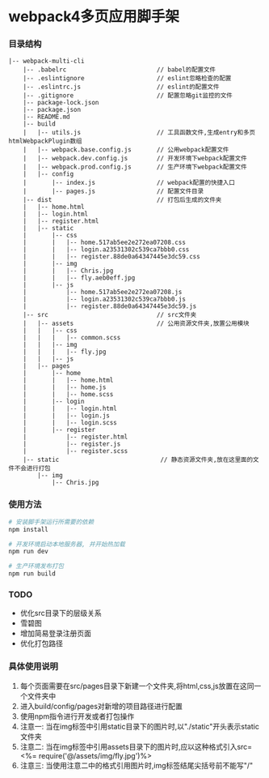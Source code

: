 # webpack4多页应用脚手架

### 目录结构

```
|-- webpack-multi-cli
    |-- .babelrc                         // babel的配置文件
    |-- .eslintignore                    // eslint忽略检查的配置
    |-- .eslintrc.js                     // eslint的配置文件
    |-- .gitignore                       // 配置忽略git监控的文件
    |-- package-lock.json
    |-- package.json
    |-- README.md
    |-- build
    |   |-- utils.js                     // 工具函数文件,生成entry和多页htmlWebpackPlugin数组
    |   |-- webpack.base.config.js       // 公用webpack配置文件
    |   |-- webpack.dev.config.js        // 开发环境下webpack配置文件
    |   |-- webpack.prod.config.js       // 生产环境下webpack配置文件
    |   |-- config
    |       |-- index.js                 // webpack配置的快捷入口
    |       |-- pages.js                 // 配置文件目录
    |-- dist                             // 打包后生成的文件夹
    |   |-- home.html
    |   |-- login.html
    |   |-- register.html
    |   |-- static
    |       |-- css
    |       |   |-- home.517ab5ee2e272ea07208.css
    |       |   |-- login.a23531302c539ca7bbb0.css
    |       |   |-- register.88de0a64347445e3dc59.css
    |       |-- img
    |       |   |-- Chris.jpg
    |       |   |-- fly.aeb0eff.jpg
    |       |-- js
    |           |-- home.517ab5ee2e272ea07208.js
    |           |-- login.a23531302c539ca7bbb0.js
    |           |-- register.88de0a64347445e3dc59.js
    |-- src                              // src文件夹
    |   |-- assets                       // 公用资源文件夹,放置公用模块
    |   |   |-- css
    |   |   |   |-- common.scss
    |   |   |-- img
    |   |   |   |-- fly.jpg
    |   |   |-- js
    |   |-- pages
    |       |-- home
    |       |   |-- home.html
    |       |   |-- home.js
    |       |   |-- home.scss
    |       |-- login
    |       |   |-- login.html
    |       |   |-- login.js
    |       |   |-- login.scss
    |       |-- register
    |           |-- register.html
    |           |-- register.js
    |           |-- register.scss
    |-- static                            // 静态资源文件夹,放在这里面的文件不会进行打包
        |-- img
            |-- Chris.jpg
```

### 使用方法

``` bash
# 安装脚手架运行所需要的依赖
npm install

# 开发环境启动本地服务器, 并开始热加载
npm run dev

# 生产环境发布打包
npm run build
```

### TODO
+ 优化src目录下的层级关系
+ 雪碧图
+ 增加简易登录注册页面
+ 优化打包路径


### 具体使用说明
1. 每个页面需要在src/pages目录下新建一个文件夹,将html,css,js放置在这同一个文件夹中
2. 进入build/config/pages对新增的项目路径进行配置
3. 使用npm指令进行开发或者打包操作
4. 注意一: 当在img标签中引用static目录下的图片时,以"./static"开头表示static文件夹
5. 注意二: 当在img标签中引用assets目录下的图片时,应以这种格式引入src=<%= require('@/assets/img/fly.jpg')%>
6. 注意三: 当使用注意二中的格式引用图片时,img标签结尾尖括号前不能写"/"